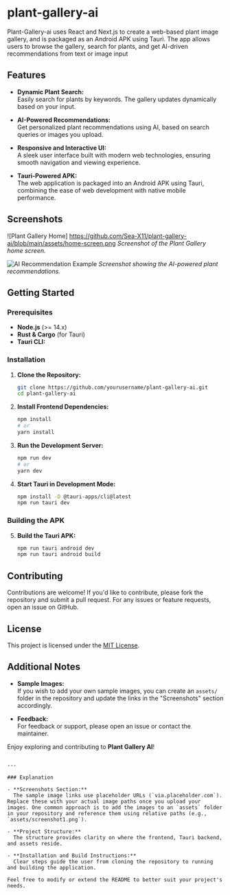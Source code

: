 # plant-gallery-ai 
Plant-Gallery-ai uses React and Next.js to create a web-based plant image gallery, and is packaged as an Android APK using Tauri.  The app allows users to browse the gallery, search for plants, and get AI-driven recommendations from text or image input

## Features

- **Dynamic Plant Search:**  
  Easily search for plants by keywords. The gallery updates dynamically based on your input.

- **AI-Powered Recommendations:**  
  Get personalized plant recommendations using AI, based on search queries or images you upload.

- **Responsive and Interactive UI:**  
  A sleek user interface built with modern web technologies, ensuring smooth navigation and viewing experience.

- **Tauri-Powered APK:**  
  The web application is packaged into an Android APK using Tauri, combining the ease of web development with native mobile performance.

## Screenshots

![Plant Gallery Home]  https://github.com/Sea-X11/plant-gallery-ai/blob/main/assets/home-screen.png 
*Screenshot of the Plant Gallery home screen.*

![AI Recommendation Example](https://via.placeholder.com/600x400?text=AI+Recommendation+Example)
*Screenshot showing the AI-powered plant recommendations.*

## Getting Started

### Prerequisites

- **Node.js** (>= 14.x)
- **Rust & Cargo** (for Tauri)
- **Tauri CLI:** 


### Installation

1. **Clone the Repository:**
   ```bash
   git clone https://github.com/yourusername/plant-gallery-ai.git
   cd plant-gallery-ai
   ```

2. **Install Frontend Dependencies:**
   ```bash
   npm install
   # or
   yarn install
   ```

3. **Run the Development Server:**
   ```bash
   npm run dev
   # or
   yarn dev
   ```

4. **Start Tauri in Development Mode:**
   ```bash
   npm install -D @tauri-apps/cli@latest
   npm run tauri dev
   ```
### Building the APK

5. **Build the Tauri APK:**
   ```bash
   npm run tauri android dev
   npm run tauri android build
   ```



## Contributing

Contributions are welcome! If you'd like to contribute, please fork the repository and submit a pull request. For any issues or feature requests, open an issue on GitHub.

## License

This project is licensed under the [MIT License](LICENSE).

## Additional Notes

- **Sample Images:**  
  If you wish to add your own sample images, you can create an `assets/` folder in the repository and update the links in the "Screenshots" section accordingly.
  
- **Feedback:**  
  For feedback or support, please open an issue or contact the maintainer.

Enjoy exploring and contributing to **Plant Gallery AI**!
```

---

### Explanation

- **Screenshots Section:**  
  The sample image links use placeholder URLs (`via.placeholder.com`). Replace these with your actual image paths once you upload your images. One common approach is to add the images to an `assets` folder in your repository and reference them using relative paths (e.g., `assets/screenshot1.png`).

- **Project Structure:**  
  The structure provides clarity on where the frontend, Tauri backend, and assets reside.

- **Installation and Build Instructions:**  
  Clear steps guide the user from cloning the repository to running and building the application.

Feel free to modify or extend the README to better suit your project's needs.
